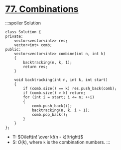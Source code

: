 # [77\. Combinations](https://leetcode.com/problems/combinations/)

:::spoiler Solution
```cpp=
class Solution {
private:
    vector<vector<int>> res;
    vector<int> comb;
public:
    vector<vector<int>> combine(int n, int k)
    {
        backtracking(n, k, 1);
        return res;
    }
    
    void backtracking(int n, int k, int start)
    {
        if (comb.size() == k) res.push_back(comb);
        if (comb.size() > k) return;
        for (int i = start; i <= n; ++i)
        {
            comb.push_back(i);
            backtracking(n, k, i + 1);
            comb.pop_back();
        }
    }
};
```
- T: $O\left(n! \over k!(n - k)!\right)$
- S: $O(k)$, where `k` is the combination numbers.
:::
